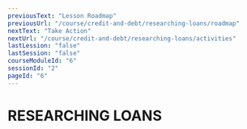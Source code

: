 ```yaml
---
previousText: "Lesson Roadmap"
previousUrl: "/course/credit-and-debt/researching-loans/roadmap"
nextText: "Take Action"
nextUrl: "/course/credit-and-debt/researching-loans/activities"
lastLession: "false"
lastSession: "false"
courseModuleId: "6"
sessionId: "2"
pageId: "6"
---
```



# RESEARCHING LOANS

<sparkle-video-player src="./animation/m3l3.mp4" />